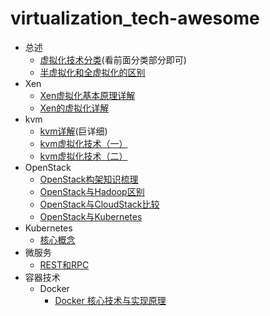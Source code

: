 # virtualization_tech-awesome
* 总述
  * [虚拟化技术分类](http://blog.51cto.com/hmtk520/2095211)(看前面分类部分即可)
  * [半虚拟化和全虚拟化的区别](https://blog.csdn.net/qiqijianglu/article/details/14451809)
* Xen
  * [Xen虚拟化基本原理详解](https://www.cnblogs.com/sddai/p/5931201.html)
  * [Xen的虚拟化详解](https://www.cnblogs.com/miachel-zheng/p/7067421.html)
* kvm
  * [kvm详解](http://blog.chinaunix.net/uid-7934175-id-5679365.html)(巨详细)
  * [kvm虚拟化技术（一）](https://blog.csdn.net/CaroLjy/article/details/79804432)
  * [kvm虚拟化技术（二）](https://blog.csdn.net/CaroLjy/article/details/79804521)
* OpenStack
  * [OpenStack构架知识梳理](https://www.cnblogs.com/kevingrace/p/5733508.html)
  * [OpenStack与Hadoop区别](https://blog.csdn.net/cl11010/article/details/79412277)
  * [OpenStack与CloudStack比较](https://blog.csdn.net/ninjya_luck/article/details/52312275)
  * [OpenStack与Kubernetes](https://www.sdnlab.com/22372.html)  
* Kubernetes
  * [核心概念](http://www.dockone.io/article/932)
* 微服务
  * [REST和RPC](https://blog.csdn.net/laomo_bible/article/details/79677677)
* 容器技术
  * Docker
    * [Docker 核心技术与实现原理](https://draveness.me/docker)
